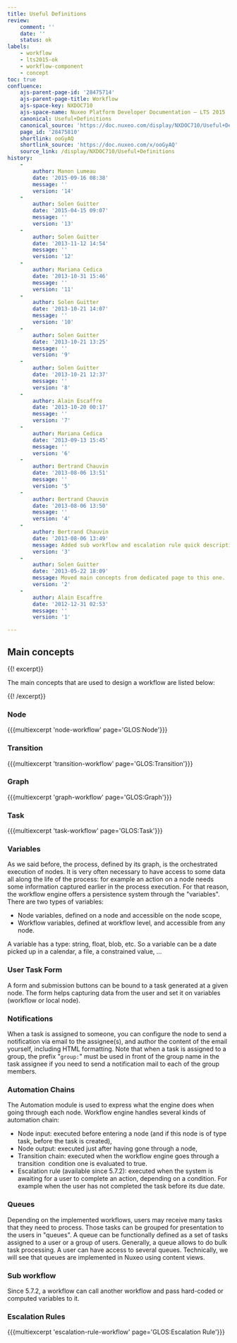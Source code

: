 ```yaml
---
title: Useful Definitions
review:
    comment: ''
    date: ''
    status: ok
labels:
    - workflow
    - lts2015-ok
    - workflow-component
    - concept
toc: true
confluence:
    ajs-parent-page-id: '28475714'
    ajs-parent-page-title: Workflow
    ajs-space-key: NXDOC710
    ajs-space-name: Nuxeo Platform Developer Documentation — LTS 2015
    canonical: Useful+Definitions
    canonical_source: 'https://doc.nuxeo.com/display/NXDOC710/Useful+Definitions'
    page_id: '28475810'
    shortlink: ooGyAQ
    shortlink_source: 'https://doc.nuxeo.com/x/ooGyAQ'
    source_link: /display/NXDOC710/Useful+Definitions
history:
    - 
        author: Manon Lumeau
        date: '2015-09-16 08:38'
        message: ''
        version: '14'
    - 
        author: Solen Guitter
        date: '2015-04-15 09:07'
        message: ''
        version: '13'
    - 
        author: Solen Guitter
        date: '2013-11-12 14:54'
        message: ''
        version: '12'
    - 
        author: Mariana Cedica
        date: '2013-10-31 15:46'
        message: ''
        version: '11'
    - 
        author: Solen Guitter
        date: '2013-10-21 14:07'
        message: ''
        version: '10'
    - 
        author: Solen Guitter
        date: '2013-10-21 13:25'
        message: ''
        version: '9'
    - 
        author: Solen Guitter
        date: '2013-10-21 12:37'
        message: ''
        version: '8'
    - 
        author: Alain Escaffre
        date: '2013-10-20 00:17'
        message: ''
        version: '7'
    - 
        author: Mariana Cedica
        date: '2013-09-13 15:45'
        message: ''
        version: '6'
    - 
        author: Bertrand Chauvin
        date: '2013-08-06 13:51'
        message: ''
        version: '5'
    - 
        author: Bertrand Chauvin
        date: '2013-08-06 13:50'
        message: ''
        version: '4'
    - 
        author: Bertrand Chauvin
        date: '2013-08-06 13:49'
        message: Added sub workflow and escalation rule quick description.
        version: '3'
    - 
        author: Solen Guitter
        date: '2013-05-22 18:09'
        message: Moved main concepts from dedicated page to this one.
        version: '2'
    - 
        author: Alain Escaffre
        date: '2012-12-31 02:53'
        message: ''
        version: '1'

---
```

## Main concepts

{{! excerpt}}

The main concepts that are used to design a workflow are listed below:

{{! /excerpt}}

### Node

{{{multiexcerpt 'node-workflow' page='GLOS:Node'}}}

### Transition

{{{multiexcerpt 'transition-workflow' page='GLOS:Transition'}}}

### Graph

{{{multiexcerpt 'graph-workflow' page='GLOS:Graph'}}}

### Task

{{{multiexcerpt 'task-workflow' page='GLOS:Task'}}}

### Variables

As we said before, the process, defined by its graph, is the orchestrated execution of nodes. It is very often necessary to have access to some data all along the life of the process: for example an action on a node needs some information captured earlier in the process execution. For that reason, the workflow engine offers a persistence system through the "variables". There are two types of variables:

*   Node variables, defined on a node and accessible on the node scope,
*   Workflow variables, defined at workflow level, and accessible from any node.

A variable has a type: string, float, blob, etc. So a variable can be a date picked up in a calendar, a file, a constrained value, &hellip;

### User Task Form

A form and submission buttons can be bound to a task generated at a given node. The form helps capturing data from the user and set it on variables (workflow or local node).

### Notifications

When a task is assigned to someone, you can configure the node to send a notification via email to the assignee(s), and author the content of the email yourself, including HTML formatting. Note that when a task is assigned to a group, the prefix "`group:`" must be used in front of the group name in the task assignee if you need to send a notification mail to each of the group members.

### Automation Chains

The Automation module is used to express what the engine does when going through each node. Workflow engine handles several kinds of automation chain:

*   Node input: executed before entering a node (and if this node is of type task, before the task is created),
*   Node output: executed just after having gone through a node,
*   Transition chain: executed when the workflow engine goes through a transition&nbsp; condition one is evaluated to true.
*   Escalation rule (available since 5.7.2): executed when the system is awaiting for a user to complete an action, depending on a condition. For example when the user has not completed the task before its due date.

### Queues

Depending on the implemented workflows, users may receive many tasks that they need to process. Those tasks can be grouped for presentation to the users in "queues". A queue can be functionally defined as a set of tasks assigned to a user or a group of users. Generally, a queue allows to do bulk task processing. A user can have access to several queues. Technically, we will see that queues are implemented in Nuxeo using content views.

### Sub workflow

Since 5.7.2, a workflow can call another workflow and pass hard-coded or computed variables to it.

### Escalation Rules

{{{multiexcerpt 'escalation-rule-workflow' page='GLOS:Escalation Rule'}}}